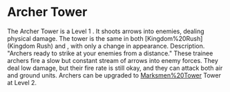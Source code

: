 # Archer Tower

The Archer Tower is a Level 1 . It shoots arrows into enemies, dealing physical damage. The tower is the same in both [Kingdom%20Rush](Kingdom Rush) and , with only a change in appearance.
Description.
"Archers ready to strike at your enemies from a distance."
These trainee archers fire a slow but constant stream of arrows into enemy forces. They deal low damage, but their fire rate is still okay, and they can attack both air and ground units.
Archers can be upgraded to [Marksmen%20Tower](Marksmen) Tower at Level 2.